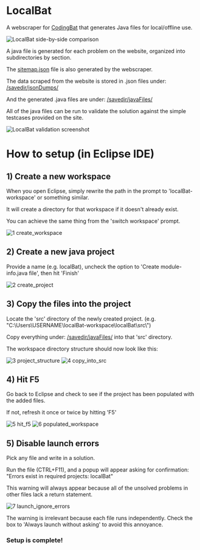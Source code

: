 # LocalBat
A webscraper for <a href="https://codingbat.com">CodingBat</a> that generates Java files for local/offline use.

![LocalBat side-by-side comparison](https://github.com/user-attachments/assets/a919a5a9-2d9b-4156-958e-546e30a7b8c3)

A java file is generated for each problem on the website, organized into subdirectories by section.

The 
<a href="https://github.com/DADMIN1/LocalBat/blob/master/sitemap.json">sitemap.json</a>
file is also generated by the webscraper.

The data scraped from the website is stored in .json files under: 
<a href="https://github.com/DADMIN1/LocalBat/tree/master/savedir/jsonDumps">/savedir/jsonDumps/</a>

And the generated .java files are under:
<a href="https://github.com/DADMIN1/LocalBat/tree/master/savedir/javaFiles">/savedir/javaFiles/</a>

All of the java files can be run to validate the solution against the simple testcases provided on the site.

![LocalBat validation screenshot](https://github.com/user-attachments/assets/9ef2bfd6-9db7-4649-a0f3-ac7fd3c072bb)


# How to setup (in Eclipse IDE)
## 1) Create a new workspace
  When you open Eclipse, simply rewrite the path in the prompt to 'localBat-workspace' or something similar.
  
  It will create a directory for that workspace if it doesn't already exist.
  
  You can achieve the same thing from the 'switch workspace' prompt.

  ![1 create_workspace](https://github.com/user-attachments/assets/7053fc23-38a5-44ad-a6ff-7eb9cc2ed576)

  
## 2) Create a new java project
  Provide a name (e.g. localBat), uncheck the option to 'Create module-info.java file', then hit 'Finish'

  ![2 create_project](https://github.com/user-attachments/assets/ddb4f935-6d1b-4759-b327-690aa5c87ae4)


## 3) Copy the files into the project
  Locate the 'src' directory of the newly created project. (e.g. "C:\Users\USERNAME\localBat-workspace\localBat\src\\")
  
  Copy everything under:
  <a href="https://github.com/DADMIN1/LocalBat/tree/master/savedir/javaFiles">/savedir/javaFiles/</a>
  into that 'src' directory.

  The workspace directory structure should now look like this:
  
  ![3 project_structure](https://github.com/user-attachments/assets/3d95c236-040a-49ca-ab73-728c60197b5f)
  ![4 copy_into_src](https://github.com/user-attachments/assets/db0e0b47-e153-4878-ab2d-64c374bdc25a)


## 4) Hit F5
  Go back to Eclipse and check to see if the project has been populated with the added files.
  
  If not, refresh it once or twice by hitting 'F5'

  ![5 hit_f5](https://github.com/user-attachments/assets/cdac8f3d-814a-4cb7-99bf-04356845f0a2)
  ![6 populated_workspace](https://github.com/user-attachments/assets/c2f7a563-ae5f-44d0-98a6-e56496ef1927)


## 5) Disable launch errors
  Pick any file and write in a solution.

  Run the file (CTRL+F11), and a popup will appear asking for confirmation: "Errors exist in required projects: localBat"

  This warning will always appear because all of the unsolved problems in other files lack a return statement.

  ![7 launch_ignore_errors](https://github.com/user-attachments/assets/a7973e72-c402-43cc-841e-fb72deba2c92)

  The warning is irrelevant because each file runs independently.
  Check the box to 'Always launch without asking' to avoid this annoyance.

### Setup is complete!
